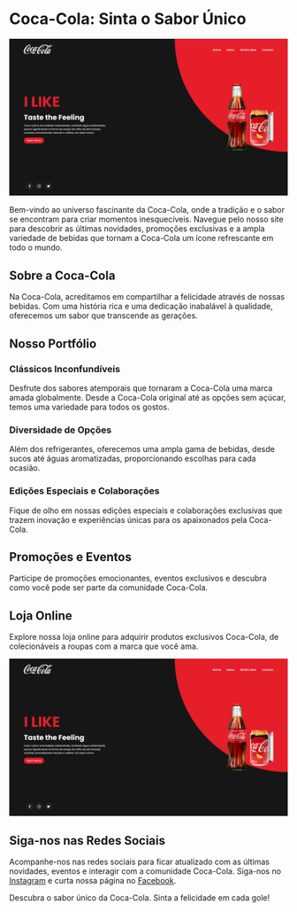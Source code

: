 # Coca-Cola: Sinta o Sabor Único

![Logo Coca-Cola](https://github.com/EduardoDosSantosFerreira/project-coke/raw/main/cokepng.png)

Bem-vindo ao universo fascinante da Coca-Cola, onde a tradição e o sabor se encontram para criar momentos inesquecíveis. Navegue pelo nosso site para descobrir as últimas novidades, promoções exclusivas e a ampla variedade de bebidas que tornam a Coca-Cola um ícone refrescante em todo o mundo.

## Sobre a Coca-Cola

Na Coca-Cola, acreditamos em compartilhar a felicidade através de nossas bebidas. Com uma história rica e uma dedicação inabalável à qualidade, oferecemos um sabor que transcende as gerações.

## Nosso Portfólio

### Clássicos Inconfundíveis

Desfrute dos sabores atemporais que tornaram a Coca-Cola uma marca amada globalmente. Desde a Coca-Cola original até as opções sem açúcar, temos uma variedade para todos os gostos.

### Diversidade de Opções

Além dos refrigerantes, oferecemos uma ampla gama de bebidas, desde sucos até águas aromatizadas, proporcionando escolhas para cada ocasião.

### Edições Especiais e Colaborações

Fique de olho em nossas edições especiais e colaborações exclusivas que trazem inovação e experiências únicas para os apaixonados pela Coca-Cola.

## Promoções e Eventos

Participe de promoções emocionantes, eventos exclusivos e descubra como você pode ser parte da comunidade Coca-Cola.

## Loja Online

Explore nossa loja online para adquirir produtos exclusivos Coca-Cola, de colecionáveis a roupas com a marca que você ama.

![Coca-Cola](https://github.com/EduardoDosSantosFerreira/project-coke/raw/main/cokepng.png)

## Siga-nos nas Redes Sociais

Acompanhe-nos nas redes sociais para ficar atualizado com as últimas novidades, eventos e interagir com a comunidade Coca-Cola. Siga-nos no [Instagram](https://www.instagram.com/cocacola) e curta nossa página no [Facebook](https://www.facebook.com/cocacola).

Descubra o sabor único da Coca-Cola. Sinta a felicidade em cada gole!
